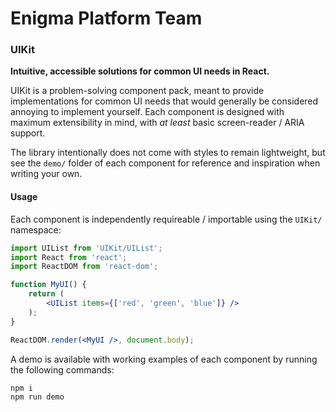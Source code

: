 # Enigma Platform Team
### UIKit

**Intuitive, accessible solutions for common UI needs in React.**

UIKit is a problem-solving component pack, meant to provide implementations for common UI needs that would generally be considered annoying to implement yourself. Each component is designed with maximum extensibility in mind, with _at least_ basic screen-reader / ARIA support.

The library intentionally does not come with styles to remain lightweight, but see the `demo/` folder of each component for reference and inspiration when writing your own.

#### Usage

Each component is independently requireable / importable using the `UIKit/` namespace:

```jsx
import UIList from 'UIKit/UIList';
import React from 'react';
import ReactDOM from 'react-dom';

function MyUI() {
    return (
        <UIList items={['red', 'green', 'blue']} />
    );
}

ReactDOM.render(<MyUI />, document.body);
```

A demo is available with working examples of each component by running the following commands:

```bash
npm i
npm run demo
```
